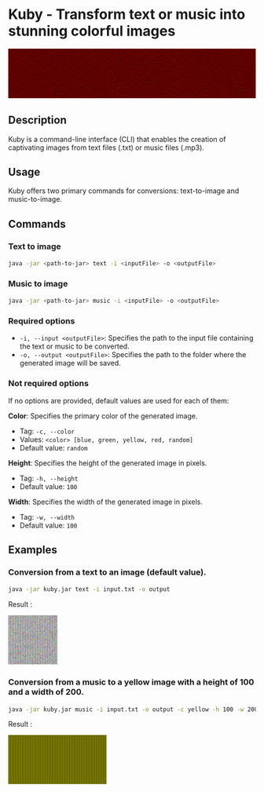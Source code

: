 # Kuby - Transform text or music into stunning colorful images

![Logo](images/kuby1000x200.png)

## Description
Kuby is a command-line interface (CLI) that enables the creation of captivating images from text files (.txt) or music files (.mp3).

## Usage
Kuby offers two primary commands for conversions: text-to-image and music-to-image.

## Commands

### Text to image

```sh
java -jar <path-to-jar> text -i <inputFile> -o <outputFile>
```

### Music to image

```sh
java -jar <path-to-jar> music -i <inputFile> -o <outputFile>
```

### Required options

- `-i, --input <outputFile>`: Specifies the path to the input file containing the text or music to be converted.
- `-o, --output <outputFile>`: Specifies the path to the folder where the generated image will be saved.

### Not required options
If no options are provided, default values are used for each of them:

**Color**: Specifies the primary color of the generated image.

- Tag: `-c, --color`
- Values: `<color> [blue, green, yellow, red, random]`
- Default value: `random`

**Height**: Specifies the height of the generated image in pixels.

- Tag: `-h, --height`
- Default value: `100`

**Width**: Specifies the width of the generated image in pixels.

- Tag: `-w, --width`
- Default value: `100`

## Examples

### Conversion from a text to an image (default value).
```sh
java -jar kuby.jar text -i input.txt -o output
```
Result :   

![Sortie](images/kuby100x100.png)
### Conversion from a music to a yellow image with a height of 100 and a width of 200.

```sh
java -jar kuby.jar music -i input.txt -o output -c yellow -h 100 -w 200
```
Result :

![Sortie](images/kuby200x100.png)
